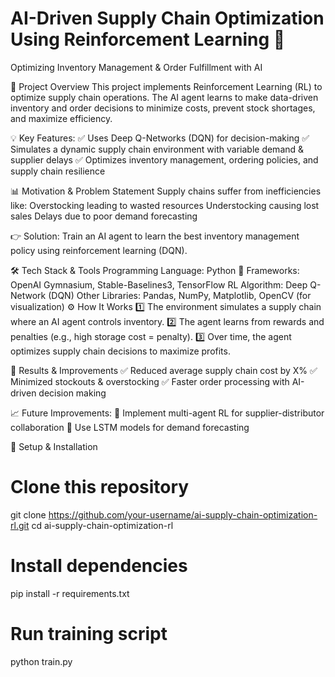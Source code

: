 # AI-Driven Supply Chain Optimization Using Reinforcement Learning 🚀
Optimizing Inventory Management & Order Fulfillment with AI

📌 Project Overview
This project implements Reinforcement Learning (RL) to optimize supply chain operations. The AI agent learns to make data-driven inventory and order decisions to minimize costs, prevent stock shortages, and maximize efficiency.

💡 Key Features:
✅ Uses Deep Q-Networks (DQN) for decision-making
✅ Simulates a dynamic supply chain environment with variable demand & supplier delays
✅ Optimizes inventory management, ordering policies, and supply chain resilience

📊 Motivation & Problem Statement
Supply chains suffer from inefficiencies like:
 Overstocking leading to wasted resources
 Understocking causing lost sales
 Delays due to poor demand forecasting

👉 Solution: Train an AI agent to learn the best inventory management policy using reinforcement learning (DQN).

🛠 Tech Stack & Tools
Programming Language: Python 🐍
Frameworks: OpenAI Gymnasium, Stable-Baselines3, TensorFlow
RL Algorithm: Deep Q-Network (DQN)
Other Libraries: Pandas, NumPy, Matplotlib, OpenCV (for visualization)
⚙ How It Works
1️⃣ The environment simulates a supply chain where an AI agent controls inventory.
2️⃣ The agent learns from rewards and penalties (e.g., high storage cost = penalty).
3️⃣ Over time, the agent optimizes supply chain decisions to maximize profits.

📌 Results & Improvements
✅ Reduced average supply chain cost by X%
✅ Minimized stockouts & overstocking
✅ Faster order processing with AI-driven decision making

📈 Future Improvements:
🔹 Implement multi-agent RL for supplier-distributor collaboration
🔹 Use LSTM models for demand forecasting

🚀 Setup & Installation
# Clone this repository
git clone https://github.com/your-username/ai-supply-chain-optimization-rl.git
cd ai-supply-chain-optimization-rl

# Install dependencies
pip install -r requirements.txt

# Run training script
python train.py

